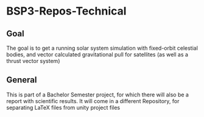 # BSP3-Repos-Technical
## Goal
The goal is to get a running solar system simulation with fixed-orbit celestial bodies, and vector calculated gravitational pull for satellites (as well as a thrust vector system)

## General
This is part of a Bachelor Semester project, for which there will also be a report with scientific results. It will come in a different Repository, for separating LaTeX files from unity project files
